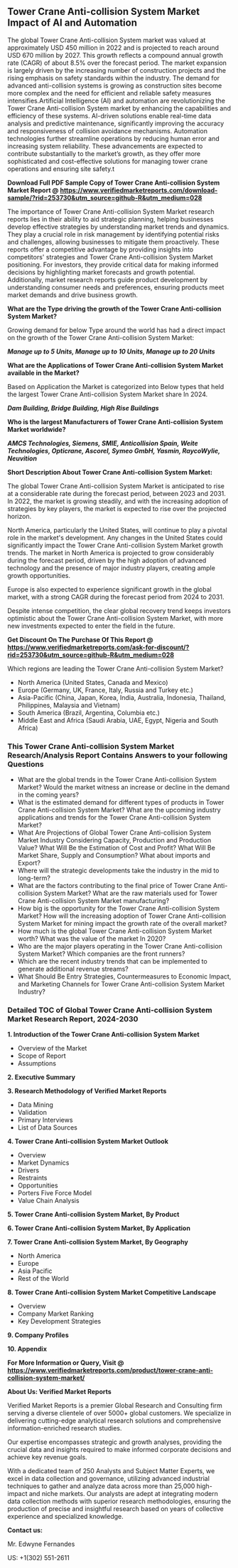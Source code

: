 <h2>Tower Crane Anti-collision System Market Impact of AI and Automation</h2>The global Tower Crane Anti-collision System market was valued at approximately USD 450 million in 2022 and is projected to reach around USD 670 million by 2027. This growth reflects a compound annual growth rate (CAGR) of about 8.5% over the forecast period. The market expansion is largely driven by the increasing number of construction projects and the rising emphasis on safety standards within the industry. The demand for advanced anti-collision systems is growing as construction sites become more complex and the need for efficient and reliable safety measures intensifies.Artificial Intelligence (AI) and automation are revolutionizing the Tower Crane Anti-collision System market by enhancing the capabilities and efficiency of these systems. AI-driven solutions enable real-time data analysis and predictive maintenance, significantly improving the accuracy and responsiveness of collision avoidance mechanisms. Automation technologies further streamline operations by reducing human error and increasing system reliability. These advancements are expected to contribute substantially to the market’s growth, as they offer more sophisticated and cost-effective solutions for managing tower crane operations and ensuring site safety.t</p><p id="" class=""><strong>Download Full PDF Sample Copy of Tower Crane Anti-collision System Market Report @ <a href="https://www.verifiedmarketreports.com/download-sample/?rid=253730&utm_source=github-R&utm_medium=028" target="_blank">https://www.verifiedmarketreports.com/download-sample/?rid=253730&utm_source=github-R&utm_medium=028</a></strong></p><p>The importance of&nbsp;Tower Crane Anti-collision System Market research reports lies in their ability to aid strategic planning, helping businesses develop effective strategies by understanding market trends and dynamics. They play a crucial role in risk management by identifying potential risks and challenges, allowing businesses to mitigate them proactively. These reports offer a competitive advantage by providing insights into competitors' strategies and Tower Crane Anti-collision System Market positioning. For investors, they provide critical data for making informed decisions by highlighting market forecasts and growth potential. Additionally, market research reports guide product development by understanding consumer needs and preferences, ensuring products meet market demands and drive business growth.</p><p><strong>What are the&nbsp;Type driving the growth of the Tower Crane Anti-collision System Market?</strong></p><p id="" class="">Growing demand for below Type around the world has had a direct impact on the growth of the Tower Crane Anti-collision System Market:</p><em><strong>Manage up to 5 Units, Manage up to 10 Units, Manage up to 20 Units</strong></em></p><strong>What are the&nbsp;Applications&nbsp;of Tower Crane Anti-collision System Market available in the Market?</strong></p><p id="" class="">Based on Application the Market is categorized into Below types that held the largest Tower Crane Anti-collision System Market share In 2024.</p><em><strong>Dam Building, Bridge Building, High Rise Buildings</strong></em></p><strong>Who is the largest Manufacturers of Tower Crane Anti-collision System Market worldwide?</strong></p><p><em><strong>AMCS Technologies, Siemens, SMIE, Anticollision Spain, Weite Technologies, Opticrane, Ascorel, Symeo GmbH, Yasmin, RaycoWylie, Neuvition</strong></em></p><p id="" class=""><strong>Short Description About Tower Crane Anti-collision System Market:</strong></p><p>The global Tower Crane Anti-collision System Market is anticipated to rise at a considerable rate during the forecast period, between 2023 and 2031. In 2022, the market is growing steadily, and with the increasing adoption of strategies by key players, the market is expected to rise over the projected horizon.</p><p>North America, particularly the United States, will continue to play a pivotal role in the market's development. Any changes in the United States could significantly impact the Tower Crane Anti-collision System Market growth trends. The market in North America is projected to grow considerably during the forecast period, driven by the high adoption of advanced technology and the presence of major industry players, creating ample growth opportunities.</p><p>Europe is also expected to experience significant growth in the global market, with a strong CAGR during the forecast period from 2024 to 2031.</p><p>Despite intense competition, the clear global recovery trend keeps investors optimistic about the Tower Crane Anti-collision System Market, with more new investments expected to enter the field in the future.</p><p id="" class=""><strong>Get Discount On The Purchase Of This Report @ <a href="https://www.verifiedmarketreports.com/ask-for-discount/?rid=253730&utm_source=github-R&utm_medium=028" target="_blank">https://www.verifiedmarketreports.com/ask-for-discount/?rid=253730&utm_source=github-R&utm_medium=028</a></strong></p>Which regions are leading the Tower Crane Anti-collision System Market?</p><ul><li>North America (United States, Canada and Mexico)</li><li>Europe (Germany, UK, France, Italy, Russia and Turkey etc.)</li><li>Asia-Pacific (China, Japan, Korea, India, Australia, Indonesia, Thailand, Philippines, Malaysia and Vietnam)</li><li>South America (Brazil, Argentina, Columbia etc.)</li><li>Middle East and Africa (Saudi Arabia, UAE, Egypt, Nigeria and South Africa)</li></ul><h3 id="" class="">This Tower Crane Anti-collision System Market Research/Analysis Report Contains Answers to your following Questions</h3><ul><li>What are the global trends in the Tower Crane Anti-collision System Market? Would the market witness an increase or decline in the demand in the coming years?</li><li>What is the estimated demand for different types of products in Tower Crane Anti-collision System Market? What are the upcoming industry applications and trends for the Tower Crane Anti-collision System Market?</li><li>What Are Projections of Global Tower Crane Anti-collision System Market Industry Considering Capacity, Production and Production Value? What Will Be the Estimation of Cost and Profit? What Will Be Market Share, Supply and Consumption? What about imports and Export?</li><li>Where will the strategic developments take the industry in the mid to long-term?</li><li>What are the factors contributing to the final price of Tower Crane Anti-collision System Market? What are the raw materials used for Tower Crane Anti-collision System Market manufacturing?</li><li>How big is the opportunity for the Tower Crane Anti-collision System Market? How will the increasing adoption of Tower Crane Anti-collision System Market for mining impact the growth rate of the overall market?</li><li>How much is the global Tower Crane Anti-collision System Market worth? What was the value of the market In 2020?</li><li>Who are the major players operating in the Tower Crane Anti-collision System Market? Which companies are the front runners?</li><li>Which are the recent industry trends that can be implemented to generate additional revenue streams?</li><li>What Should Be Entry Strategies, Countermeasures to Economic Impact, and Marketing Channels for Tower Crane Anti-collision System Market Industry?</li></ul><h3 id="" class="">Detailed TOC of Global Tower Crane Anti-collision System Market Research Report, 2024-2030</h3><p id="" class=""><strong>1. Introduction of the Tower Crane Anti-collision System Market</strong></p><ul><li>Overview of the Market</li><li>Scope of Report</li><li>Assumptions</li></ul><p id="" class=""><strong>2. Executive Summary</strong></p><p id="" class=""><strong>3. Research Methodology of Verified Market Reports</strong></p><ul><li>Data Mining</li><li>Validation</li><li>Primary Interviews</li><li>List of Data Sources</li></ul><p id="" class=""><strong>4. Tower Crane Anti-collision System Market Outlook</strong></p><ul><li>Overview</li><li>Market Dynamics</li><li>Drivers</li><li>Restraints</li><li>Opportunities</li><li>Porters Five Force Model</li><li>Value Chain Analysis</li></ul><p id="" class=""><strong>5. Tower Crane Anti-collision System Market, By Product</strong></p><p id="" class=""><strong>6. Tower Crane Anti-collision System Market, By Application</strong></p><p id="" class=""><strong>7. Tower Crane Anti-collision System Market, By Geography</strong></p><ul><li>North America</li><li>Europe</li><li>Asia Pacific</li><li>Rest of the World</li></ul><p id="" class=""><strong>8. Tower Crane Anti-collision System Market Competitive Landscape</strong></p><ul><li>Overview</li><li>Company Market Ranking</li><li>Key Development Strategies</li></ul><p id="" class=""><strong>9. Company Profiles</strong></p><p id="" class=""><strong>10. Appendix</strong></p><p id="" class=""><strong>For More Information or Query, Visit @ <a href="https://www.verifiedmarketreports.com/product/tower-crane-anti-collision-system-market/" target="_blank">https://www.verifiedmarketreports.com/product/tower-crane-anti-collision-system-market/</a></strong></p><p id="" class=""><strong>About Us: Verified Market Reports</strong></p><p id="" class="">Verified Market Reports is a premier Global Research and Consulting firm serving a diverse clientele of over 5000+ global customers. We specialize in delivering cutting-edge analytical research solutions and comprehensive information-enriched research studies.</p><p id="" class="">Our expertise encompasses strategic and growth analyses, providing the crucial data and insights required to make informed corporate decisions and achieve key revenue goals.</p><p id="" class="">With a dedicated team of 250 Analysts and Subject Matter Experts, we excel in data collection and governance, utilizing advanced industrial techniques to gather and analyze data across more than 25,000 high-impact and niche markets. Our analysts are adept at integrating modern data collection methods with superior research methodologies, ensuring the production of precise and insightful research based on years of collective experience and specialized knowledge.</p><p id="" class=""><strong>Contact us:</strong></p><p id="" class="">Mr. Edwyne Fernandes</p><p id="" class="">US: +1(302) 551-2611</p>